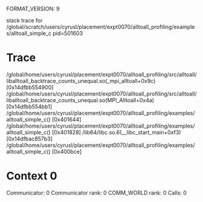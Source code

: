 FORMAT_VERSION: 9

stack trace for /global/scratch/users/cyrusl/placement/expt0070/alltoall_profiling/examples/alltoall_simple_c pid=501603

# Trace

/global/home/users/cyrusl/placement/expt0070/alltoall_profiling/src/alltoall/liballtoall_backtrace_counts_unequal.so(_mpi_alltoall+0x9c) [0x14dfbb554900]
/global/home/users/cyrusl/placement/expt0070/alltoall_profiling/src/alltoall/liballtoall_backtrace_counts_unequal.so(MPI_Alltoall+0x4a) [0x14dfbb554bb1]
/global/home/users/cyrusl/placement/expt0070/alltoall_profiling/examples/alltoall_simple_c() [0x401644]
/global/home/users/cyrusl/placement/expt0070/alltoall_profiling/examples/alltoall_simple_c() [0x401828]
/lib64/libc.so.6(__libc_start_main+0xf3) [0x14dfbac857b3]
/global/home/users/cyrusl/placement/expt0070/alltoall_profiling/examples/alltoall_simple_c() [0x400bce]

# Context 0

Communicator: 0
Communicator rank: 0
COMM_WORLD rank: 0
Calls: 0

